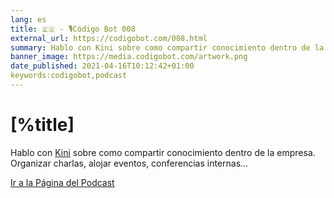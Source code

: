```yaml
---
lang: es
title: 🇪🇸 - 🎙Código Bot 008
external_url: https://codigobot.com/008.html
summary: Hablo con Kini sobre como compartir conocimiento dentro de la empresa. Organizar charlas, alojar eventos, conferencias internas...
banner_image: https://media.codigobot.com/artwork.png
date_published: 2021-04-16T10:12:42+01:00
keywords:codigobot,podcast
---
```


# [%title]

Hablo con [Kini](https://kinisoftware.com/) sobre como compartir conocimiento dentro de la empresa. Organizar charlas, alojar eventos, conferencias internas...

[Ir a la Página del Podcast]([%external_url])